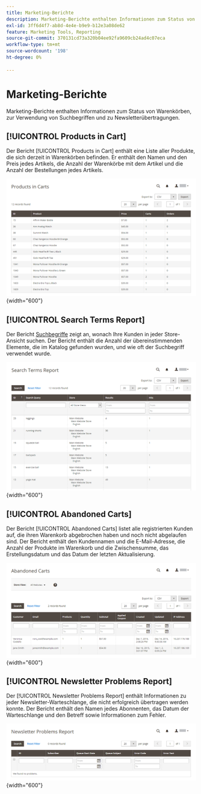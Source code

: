 ```yaml
---
title: Marketing-Berichte
description: Marketing-Berichte enthalten Informationen zum Status von Warenkörben, zur Verwendung von Suchbegriffen und zu Newsletterübertragungen.
exl-id: 3ff6d4f7-ab8d-4e4e-b9e9-b12e3a08de62
feature: Marketing Tools, Reporting
source-git-commit: 370131cd73a320b04ee92fa9609cb24ad4c07eca
workflow-type: tm+mt
source-wordcount: '198'
ht-degree: 0%

---
```


# Marketing-Berichte

Marketing-Berichte enthalten Informationen zum Status von Warenkörben, zur Verwendung von Suchbegriffen und zu Newsletterübertragungen.

## [!UICONTROL Products in Cart]

Der Bericht [!UICONTROL Products in Cart] enthält eine Liste aller Produkte, die sich derzeit in Warenkörben befinden. Er enthält den Namen und den Preis jedes Artikels, die Anzahl der Warenkörbe mit dem Artikel und die Anzahl der Bestellungen jedes Artikels.

![Bericht &quot;Produkte im Warenkorb&quot;](./assets/products-in-cart.png){width="600"}

## [!UICONTROL Search Terms Report]

Der Bericht [Suchbegriffe](../catalog/search-terms.md#search-terms-report) zeigt an, wonach Ihre Kunden in jeder Store-Ansicht suchen. Der Bericht enthält die Anzahl der übereinstimmenden Elemente, die im Katalog gefunden wurden, und wie oft der Suchbegriff verwendet wurde.

![Bericht zu Suchbegriffen](./assets/search-terms.png){width="600"}

## [!UICONTROL Abandoned Carts]

Der Bericht [!UICONTROL Abandoned Carts] listet alle registrierten Kunden auf, die ihren Warenkorb abgebrochen haben und noch nicht abgelaufen sind. Der Bericht enthält den Kundennamen und die E-Mail-Adresse, die Anzahl der Produkte im Warenkorb und die Zwischensumme, das Erstellungsdatum und das Datum der letzten Aktualisierung.

![ Bericht über abgebrochene Warenkörbe](./assets/abandoned-carts.png){width="600"}

## [!UICONTROL Newsletter Problems Report]

Der [!UICONTROL Newsletter Problems Report] enthält Informationen zu jeder Newsletter-Warteschlange, die nicht erfolgreich übertragen werden konnte. Der Bericht enthält den Namen jedes Abonnenten, das Datum der Warteschlange und den Betreff sowie Informationen zum Fehler.

![Bericht zu Newsletter-Problemen](./assets/newsletter-problems.png){width="600"}
